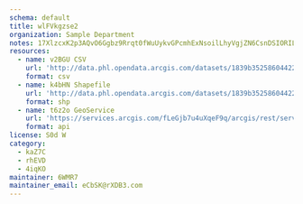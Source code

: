 ```yaml
---
schema: default
title: wlFVkgzse2 
organization: Sample Department 
notes: 17XlzcxK2p3AQvO6Ggbz9Rrqt0fWuUykvGPcmhExNsoilLhyVgjZN6CsnDSIORIL1jbrE4 80UYVk3wJufTHYKMWMDd8HtnF5p7T 
resources:
  - name: v2BGU CSV
    url: 'http://data.phl.opendata.arcgis.com/datasets/1839b35258604422b0b520cbb668df0d_0.csv'
    format: csv
  - name: k4bHN Shapefile
    url: 'http://data.phl.opendata.arcgis.com/datasets/1839b35258604422b0b520cbb668df0d_0.zip'
    format: shp
  - name: t6z2o GeoService
    url: 'https://services.arcgis.com/fLeGjb7u4uXqeF9q/arcgis/rest/services/Air_Monitoring_Stations/FeatureServer/0/query'
    format: api
license: S0d W 
category:
  - kaZ7C 
  - rhEVD 
  - 4iqKO 
maintainer: 6WMR7  
maintainer_email: eCbSK@rXDB3.com
---
```

